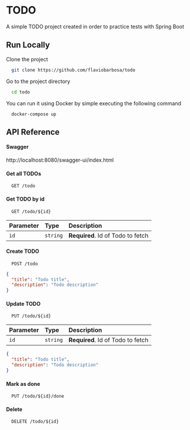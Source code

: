 
# TODO

A simple TODO project created in order to practice tests with Spring Boot


## Run Locally

Clone the project

```bash
  git clone https://github.com/flaviobarbosa/todo
```

Go to the project directory

```bash
  cd todo
```

You can run it using Docker by simple executing the following command

``` 
  docker-compose up 
```



## API Reference

#### Swagger 
http://localhost:8080/swagger-ui/index.html

#### Get all TODOs

```http
  GET /todo
```

#### Get TODO by id

```http
  GET /todo/${id}
```

| Parameter | Type     | Description                       |
| :-------- | :------- | :-------------------------------- |
| `id`      | `string` | **Required**. Id of Todo to fetch |


#### Create TODO

```http
  POST /todo
```

```json
{
  "title": "Todo title",
  "description": "Todo description"
}

```

#### Update TODO

```http
  PUT /todo/${id}
```

| Parameter | Type     | Description                       |
| :-------- | :------- | :-------------------------------- |
| `id`      | `string` | **Required**. Id of Todo to fetch |

```json
{
  "title": "Todo title",
  "description": "Todo description"
}

```

#### Mark as done

```http
  PUT /todo/${id}/done
```

#### Delete

```http
  DELETE /todo/${id}
```
